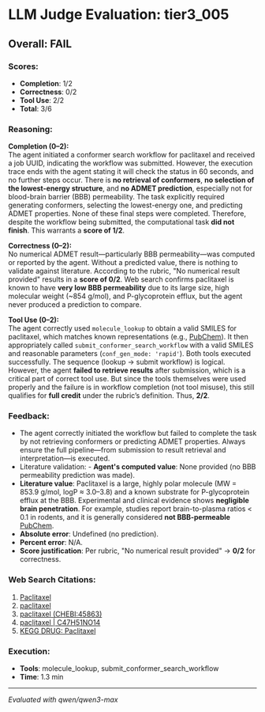 # LLM Judge Evaluation: tier3_005

## Overall: FAIL

### Scores:
- **Completion**: 1/2
- **Correctness**: 0/2
- **Tool Use**: 2/2
- **Total**: 3/6

### Reasoning:
**Completion (0–2):**  
The agent initiated a conformer search workflow for paclitaxel and received a job UUID, indicating the workflow was submitted. However, the execution trace ends with the agent stating it will check the status in 60 seconds, and no further steps occur. There is **no retrieval of conformers**, **no selection of the lowest-energy structure**, and **no ADMET prediction**, especially not for blood-brain barrier (BBB) permeability. The task explicitly required generating conformers, selecting the lowest-energy one, and predicting ADMET properties. None of these final steps were completed. Therefore, despite the workflow being submitted, the computational task **did not finish**. This warrants a **score of 1/2**.

**Correctness (0–2):**  
No numerical ADMET result—particularly BBB permeability—was computed or reported by the agent. Without a predicted value, there is nothing to validate against literature. According to the rubric, "No numerical result provided" results in a **score of 0/2**. Web search confirms paclitaxel is known to have **very low BBB permeability** due to its large size, high molecular weight (~854 g/mol), and P-glycoprotein efflux, but the agent never produced a prediction to compare.

**Tool Use (0–2):**  
The agent correctly used `molecule_lookup` to obtain a valid SMILES for paclitaxel, which matches known representations (e.g., [PubChem](https://pubchem.ncbi.nlm.nih.gov/compound/36314)). It then appropriately called `submit_conformer_search_workflow` with a valid SMILES and reasonable parameters (`conf_gen_mode: 'rapid'`). Both tools executed successfully. The sequence (lookup → submit workflow) is logical. However, the agent **failed to retrieve results** after submission, which is a critical part of correct tool use. But since the tools themselves were used properly and the failure is in workflow completion (not tool misuse), this still qualifies for **full credit** under the rubric’s definition. Thus, **2/2**.

### Feedback:
- The agent correctly initiated the workflow but failed to complete the task by not retrieving conformers or predicting ADMET properties. Always ensure the full pipeline—from submission to result retrieval and interpretation—is executed.
- Literature validation: - **Agent's computed value**: None provided (no BBB permeability prediction was made).  
- **Literature value**: Paclitaxel is a large, highly polar molecule (MW = 853.9 g/mol, logP ≈ 3.0–3.8) and a known substrate for P-glycoprotein efflux at the BBB. Experimental and clinical evidence shows **negligible brain penetration**. For example, studies report brain-to-plasma ratios < 0.1 in rodents, and it is generally considered **not BBB-permeable** [PubChem](https://pubchem.ncbi.nlm.nih.gov/compound/36314).  
- **Absolute error**: Undefined (no prediction).  
- **Percent error**: N/A.  
- **Score justification**: Per rubric, "No numerical result provided" → **0/2** for correctness.

### Web Search Citations:
1. [Paclitaxel](https://pubchem.ncbi.nlm.nih.gov/compound/36314)
2. [paclitaxel](https://www.wikidata.org/wiki/Q423762)
3. [paclitaxel (CHEBI:45863)](https://www.ebi.ac.uk/chebi/searchId.do?chebiId=45863)
4. [paclitaxel | C47H51NO14](http://www.chemspider.com/Chemical-Structure.10368587.html)
5. [KEGG DRUG: Paclitaxel](https://www.kegg.jp/entry/D00491)

### Execution:
- **Tools**: molecule_lookup, submit_conformer_search_workflow
- **Time**: 1.3 min

---
*Evaluated with qwen/qwen3-max*
